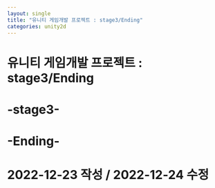 ```yaml
---
layout: single
title: "유니티 게임개발 프로젝트 : stage3/Ending"
categories: unity2d
---
```

# 유니티 게임개발 프로젝트 : stage3/Ending

# -stage3-



# -Ending-


# 2022-12-23 작성 / 2022-12-24 수정
